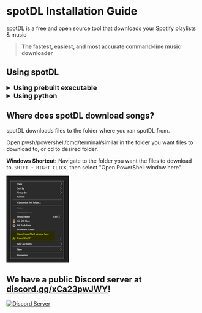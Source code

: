 # spotDL Installation Guide

spotDL is a free and open source tool that downloads your Spotify playlists & music

> **The fastest, easiest, and most accurate command-line music downloader**

## Using spotDL

<details>
    <summary style="font-size:1.25em">
        <strong>Using prebuilt executable</strong>
    </summary>

### Downloading the executable

You can download the latest version from from the [Releases Tab](https://github.com/spotDL/spotify-downloader/releases)

### Running web ui

Web UI will start by default if no arguments are passed to the command line (after double-clicking for example)

![Web UI](/docs/images/WEB_UI.png)

### Running the cli

To use the command line interface just open your terminal and run `./spotdl-vX.X.X operation [urls]`

</details>

<details>
    <summary style="font-size:1.25em">
        <strong>Using python</strong>
    </summary>

### Prerequisites

- Python 3.7 or above (added to PATH)
- FFmpeg 4.2 or above (added to PATH)
- Visual C++ 2019 redistributable (on Windows)

### Adding Python to PATH

When installing Python, ensure to select "**Add to PATH**".

![Add to PATH Image](/docs/images/ADD_TO_PATH.png)

### Installing FFmpeg

- [Windows Tutorial](https://windowsloop.com/install-ffmpeg-windows-10/)
- OSX - `brew install ffmpeg`
- Linux - `sudo apt install ffmpeg` or use your distros package manager
- Using spotDL - `spotdl --download-ffmpeg` - this will download FFmpeg to spotdl directory.

### Verifying Versions

`python -V` - Should return "Python 3.X.X". Please ensure you have v3.7 or greater.

`ffmpeg -version` - Should return starting with "ffmpeg version YYYY-MM-DD"

### Installing spotDL

You can install spotDL by opening a terminal and typing:

```shell
pip install spotdl
```

If you require further help, ask in our [Discord Server](https://discord.gg/xCa23pwJWY)

[![Discord Server](https://img.shields.io/discord/771628785447337985?color=7289da&label=DISCORD&style=for-the-badge)](https://discord.gg/xCa23pwJWY)

</details>


## Where does spotDL download songs?

spotDL downloads files to the folder where you ran spotDL from.

Open pwsh/powershell/cmd/terminal/similar in the folder you want files to download to, or
cd to desired folder.

**Windows Shortcut:** Navigate to the folder you want the files to download to.
`SHIFT + RIGHT CLICK`, then select "Open PowerShell window here"

![Windows PWSH](/docs/images/POWERSHELL.png)

## We have a public Discord server at **[discord.gg/xCa23pwJWY](https://discord.gg/xCa23pwJWY)!**

[![Discord Server](https://img.shields.io/discord/771628785447337985?color=7289da&label=DISCORD&style=for-the-badge)](https://discord.gg/xCa23pwJWY)
